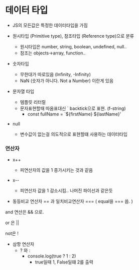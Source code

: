 # 데이터 타입

- JS의 모든값은 특정한 데이터타입을 가짐
- 원시타입 (Primitive type), 참조타입 (Reference type)으로 분류
  - 원시타입은 number, string, boolean, undefined, null..
  - 참조는 objects->array, function..



- 숫자타입
  - 무한대가 따로있음 (Infinity, -Infinity)
  - NaN (숫자가 아니다. Not a Number) 이란게 있음
- 문자열 타입
  - 템플릿 리터럴
  - 문자표현할때 따옴표대신 ` backtick으로 표현. (f-string)
    - const fullName = `${firstName} ${lastName}'
- null
  - 변수값이 없는걸 의도적으로 표현할떄 사용하는 데이터타입



### 연산자

- x++ 
  - 피연산자의 값을 1 증가시키는 것과 같음

- x--
  - 피연산자 값을 1 감소시킴.. 나머진 파이선과 같은듯



- 동등비교 연산자 == 과 일치비교연산자 === ( equal을 === 씀. )



and 연산은 && 으로.

or 은 ||

not은 !



- 삼항 연산자
  - ? 와 :
    - console.log(true ? 1 : 2)
      - true일때 1, False일떄 2를 출력